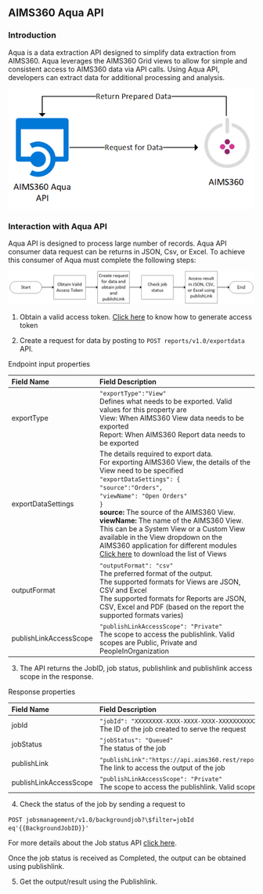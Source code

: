 AIMS360 Aqua API
----------------

### Introduction

Aqua is a data extraction API designed to simplify data extraction from AIMS360.
Aqua leverages the AIMS360 Grid views to allow for simple and consistent access
to AIMS360 data via API calls. Using Aqua API, developers can extract data for
additional processing and analysis.

![](media/20d78213d0af9ca6f565d23a3494d39d.png)

### Interaction with Aqua API

Aqua API is designed to process large number of records. Aqua API consumer data
request can be returns in JSON, Csv, or Excel. To achieve this consumer of Aqua
must complete the following steps:

![](media/f104067fe9e7d2e5db9593a201c0528c.png)

1.  Obtain a valid access token. [Click here](https://github.com/AIMS360/API/blob/master/README.md) to know how to generate access token

2.  Create a request for data by posting to `POST reports/v1.0/exportdata`
    API.

Endpoint input properties

| Field Name             | Field Description                                                                                                                                                                                       |
|:------------------------|:---------------------------------------------------------------------------------------------------------------------------------------------------------------------------------------------------------|
| exportType             | `"exportType":"View"` <br>Defines what needs to be exported. Valid values for this property are <br>View: When AIMS360 View data needs to be exported <br>Report: When AIMS360 Report data needs to be exported       |
| exportDataSettings     | The details required to export data. <br> For exporting AIMS360 View, the details of the View need to be specified <br> `"exportDataSettings": {` <br> `"source":"Orders",` <br>`"viewName": "Open Orders"` <br>`}` <br> **source:** The source of the AIMS360 View. <br> **viewName:** The name of the AIMS360 View. This can be a System View or a Custom View available in the View dropdown on the AIMS360 application for different modules       <br>[Click here](https://github.com/AIMS360/API/blob/master/ViewNames.xlsx) to download the list of Views                             |
| outputFormat           | `"outputFormat": "csv"` <br>The preferred format of the output. <br>The supported formats for Views are JSON, CSV and Excel <br> The supported formats for Reports are JSON, CSV, Excel and PDF  (based on the report the supported formats varies)                                                                             |
| publishLinkAccessScope | `"publishLinkAccessScope": "Private"` <br>The scope to access the publishlink. Valid scopes are Public, Private and PeopleInOrganization                                                                      |

3.  The API returns the JobID, job status, publishlink and publishlink access scope in the response.

Response properties

| Field Name             	| Field Description                                                                                                                                            	|
|:------------------------	|:--------------------------------------------------------------------------------------------------------------------------------------------------------------	|
| jobId                  	| `"jobId": "XXXXXXXX-XXXX-XXXX-XXXX-XXXXXXXXXXXX"` <br>The ID of the job created to serve the request                                                               	|
| jobStatus              	| `"jobStatus": "Queued"` <br>The status of the job                                                                                                                  	|
| publishLink            	| `"publishLink":"https://api.aims360.rest/reports/v1.0/publishlink/XXXXXXXXXXXXXXXXXXXXXXXX/XXXXXXXXXXXXXXXXXXXXXXXX"` <br>The link to access the output of the job 	|
| publishLinkAccessScope 	| `"publishLinkAccessScope": "Private"` <br> The scope to access the publishlink. Valid scopes are Public, Private and PeopleInOrganization                          	|

4.  Check the status of the job by sending a request to

`POST jobsmanagement/v1.0/backgroundjob?\$filter=jobId eq'{{BackgroundJobID}}'`

  For more details about the Job status API [click here](https://github.com/AIMS360/API/tree/master/Jobs).

Once the job status is received as Completed, the output can be obtained using publishlink.

5.  Get the output/result using the Publishlink. 

<br>

